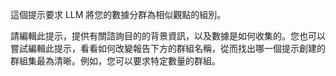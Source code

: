 這個提示要求 LLM 將您的數據分群為相似觀點的組別。

請編輯此提示，提供有關諮詢目的的背景資訊，以及數據是如何收集的。您也可以嘗試編輯此提示，看看如何改變報告下方的群組名稱，從而找出哪一個提示創建的群組集最為清晰。例如，您可以要求特定數量的群組。
